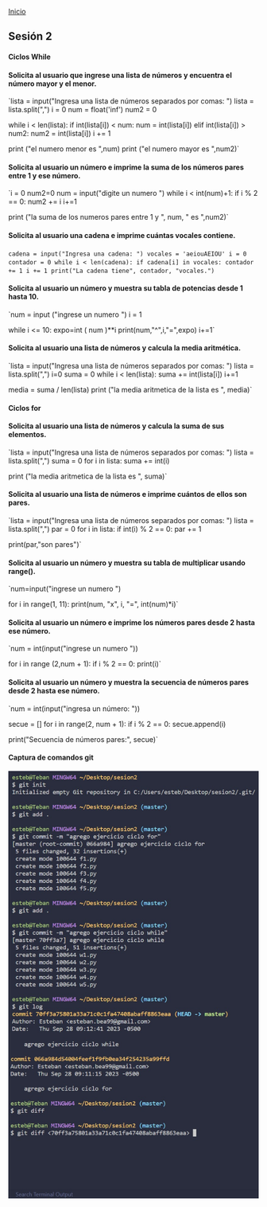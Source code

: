 <!-- No borrar o modificar -->
[Inicio](./index.md)

## Sesión 2

#### Ciclos While

#### Solicita al usuario que ingrese una lista de números y encuentra el número mayor y el menor.
`lista = input("Ingresa una lista de números separados por comas: ")
lista = lista.split(",")
i = 0
num = float('inf')
num2 = 0

while i < len(lista):
    if int(lista[i]) < num:
        num = int(lista[i])
    elif int(lista[i]) > num2:
        num2 = int(lista[i])
    i += 1

print ("el numero menor es ",num)
print ("el numero mayor es ",num2)`

#### Solicita al usuario un número e imprime la suma de los números pares entre 1 y ese número.

`i = 0
num2=0
num = input("digite un numero ")
while i < int(num)+1:
    if i % 2 == 0:
        num2 += i 
    i+=1

print ("la suma de los numeros pares entre 1 y ", num, " es ",num2)`

#### Solicita al usuario una cadena e imprime cuántas vocales contiene.
`cadena = input("Ingresa una cadena: ")
vocales = 'aeiouAEIOU'
i = 0
contador = 0
while i < len(cadena):
    if cadena[i] in vocales:
        contador += 1
    i += 1
print("La cadena tiene", contador, "vocales.")`

#### Solicita al usuario un número y muestra su tabla de potencias desde 1 hasta 10.
`num = input ("ingrese un numero ")
i = 1

while i <= 10:
    expo=int ( num )**i
    print(num,"^",i,"=",expo)
    i+=1`

#### Solicita al usuario una lista de números y calcula la media aritmética.
`lista = input("Ingresa una lista de números separados por comas: ")
lista = lista.split(",")
i=0
suma = 0
while i < len(lista):
    suma += int(lista[i])
    i+=1

media = suma / len(lista)
print ("la media aritmetica de la lista es ", media)`

#### Ciclos for

#### Solicita al usuario una lista de números y calcula la suma de sus elementos.
`lista = input("Ingresa una lista de números separados por comas: ")
lista = lista.split(",")
suma = 0
for i in lista:
    suma += int(i)
    
print ("la media aritmetica de la lista es ", suma)`

#### Solicita al usuario una lista de números e imprime cuántos de ellos son pares.
`lista = input("Ingresa una lista de números separados por comas: ")
lista = lista.split(",")
par = 0
for i in lista:
    if int(i) % 2 == 0:
        par += 1

print(par,"son pares")`

#### Solicita al usuario un número y muestra su tabla de multiplicar usando range().
`num=input("ingrese un numero ")

for i in range(1, 11):
    print(num, "x", i, "=", int(num)*i)`

#### Solicita al usuario un número e imprime los números pares desde 2 hasta ese número.
`num = int(input("ingrese un numero "))

for i in range (2,num + 1):
    if i % 2 == 0:
        print(i)`

#### Solicita al usuario un número y muestra la secuencia de números pares desde 2 hasta ese número.
`num = int(input("ingresa un número: "))

secue = []
for i in range(2, num + 1):
    if i % 2 == 0:
        secue.append(i)

print("Secuencia de números pares:", secue)`

#### Captura de comandos git
![captura](./img/sesion2.jpg)

<!-- Su documentación aquí -->






